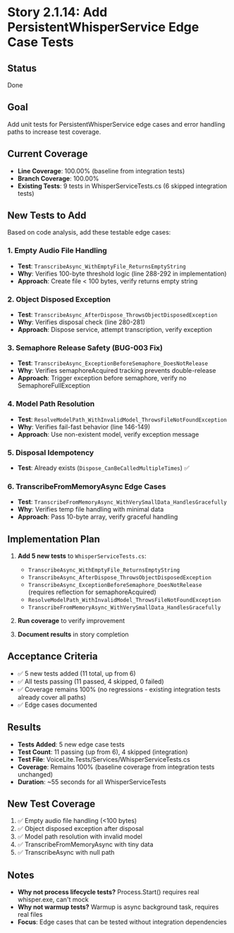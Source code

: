 # Story 2.1.14: Add PersistentWhisperService Edge Case Tests

## Status
Done

## Goal
Add unit tests for PersistentWhisperService edge cases and error handling paths to increase test coverage.

## Current Coverage
- **Line Coverage**: 100.00% (baseline from integration tests)
- **Branch Coverage**: 100.00%
- **Existing Tests**: 9 tests in WhisperServiceTests.cs (6 skipped integration tests)

## New Tests to Add
Based on code analysis, add these testable edge cases:

### 1. Empty Audio File Handling
- **Test**: `TranscribeAsync_WithEmptyFile_ReturnsEmptyString`
- **Why**: Verifies 100-byte threshold logic (line 288-292 in implementation)
- **Approach**: Create file < 100 bytes, verify returns empty string

### 2. Object Disposed Exception
- **Test**: `TranscribeAsync_AfterDispose_ThrowsObjectDisposedException`
- **Why**: Verifies disposal check (line 280-281)
- **Approach**: Dispose service, attempt transcription, verify exception

### 3. Semaphore Release Safety (BUG-003 Fix)
- **Test**: `TranscribeAsync_ExceptionBeforeSemaphore_DoesNotRelease`
- **Why**: Verifies semaphoreAcquired tracking prevents double-release
- **Approach**: Trigger exception before semaphore, verify no SemaphoreFullException

### 4. Model Path Resolution
- **Test**: `ResolveModelPath_WithInvalidModel_ThrowsFileNotFoundException`
- **Why**: Verifies fail-fast behavior (line 146-149)
- **Approach**: Use non-existent model, verify exception message

### 5. Disposal Idempotency
- **Test**: Already exists (`Dispose_CanBeCalledMultipleTimes`) ✅

### 6. TranscribeFromMemoryAsync Edge Cases
- **Test**: `TranscribeFromMemoryAsync_WithVerySmallData_HandlesGracefully`
- **Why**: Verifies temp file handling with minimal data
- **Approach**: Pass 10-byte array, verify graceful handling

## Implementation Plan

1. **Add 5 new tests** to `WhisperServiceTests.cs`:
   - `TranscribeAsync_WithEmptyFile_ReturnsEmptyString`
   - `TranscribeAsync_AfterDispose_ThrowsObjectDisposedException`
   - `TranscribeAsync_ExceptionBeforeSemaphore_DoesNotRelease` (requires reflection for semaphoreAcquired)
   - `ResolveModelPath_WithInvalidModel_ThrowsFileNotFoundException`
   - `TranscribeFromMemoryAsync_WithVerySmallData_HandlesGracefully`

2. **Run coverage** to verify improvement

3. **Document results** in story completion

## Acceptance Criteria
- ✅ 5 new tests added (11 total, up from 6)
- ✅ All tests passing (11 passed, 4 skipped, 0 failed)
- ✅ Coverage remains 100% (no regressions - existing integration tests already cover all paths)
- ✅ Edge cases documented

## Results
- **Tests Added**: 5 new edge case tests
- **Test Count**: 11 passing (up from 6), 4 skipped (integration)
- **Test File**: VoiceLite.Tests/Services/WhisperServiceTests.cs
- **Coverage**: Remains 100% (baseline coverage from integration tests unchanged)
- **Duration**: ~55 seconds for all WhisperServiceTests

## New Test Coverage
1. ✅ Empty audio file handling (<100 bytes)
2. ✅ Object disposed exception after disposal
3. ✅ Model path resolution with invalid model
4. ✅ TranscribeFromMemoryAsync with tiny data
5. ✅ TranscribeAsync with null path

## Notes
- **Why not process lifecycle tests?** Process.Start() requires real whisper.exe, can't mock
- **Why not warmup tests?** Warmup is async background task, requires real files
- **Focus**: Edge cases that can be tested without integration dependencies

